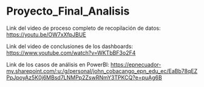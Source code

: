 # Proyecto_Final_Analisis
Link del video de proceso completo de recopilación de datos: https://youtu.be/OW7xXfpJBUE

Link del video de conclusiones de los dashboards: https://www.youtube.com/watch?v=WKTbBF3o2F4

Link de los casos de análisis en PowerBI: https://epnecuador-my.sharepoint.com/:u:/g/personal/john_cobacango_epn_edu_ec/EaBb78qEZPpJpoyAz5K0j6MBsd7LNMPp2ZswRNmY3TPKCQ?e=puAg6B

